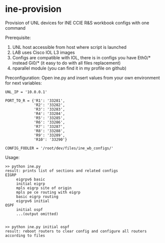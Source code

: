 # ine-provision
Provision of UNL devices for INE CCIE R&S workbook configs with one command

Prerequisite:
1) UNL host accessible from host where script is launched
2) LAB uses Cisco IOL L3 images
3) Configs are compatible with IOL, there is in configs you have Eth0/* instead Gi0/* (it easy to do with all files replacement)
4) nparallel module (you can find it in my profile on github) 

Preconfiguration:
Open ine.py and insert values from your own environment for next variables:

    UNL_IP = '10.0.0.1'

    PORT_TO_R = {'R1': '33281',
                 'R2': '33282',
                 'R3': '33283',
                 'R4': '33284',
                 'R5': '33285',
                 'R6': '33286',
                 'R7': '33287',
                 'R8': '33288',
                 'R9': '33289',
                 'R10': '33290'}

    CONFIG_FODLER = '/root/dev/files/ine_wb_configs/'

Usage:

    >> python ine.py
    result: prints list of sections and related configs
    EIGRP
         eigrpv6 basic
         initial eigrp
         mpls eigrp site of origin
         mpls pe ce routing with eigrp
         basic eigrp routing
         eigrpv6 initial
    OSPF
         initial ospf
         ...(output omitted)
         
         
    >> python ine.py initial ospf
    result: reboot routers to clear config and configure all routers according to files
